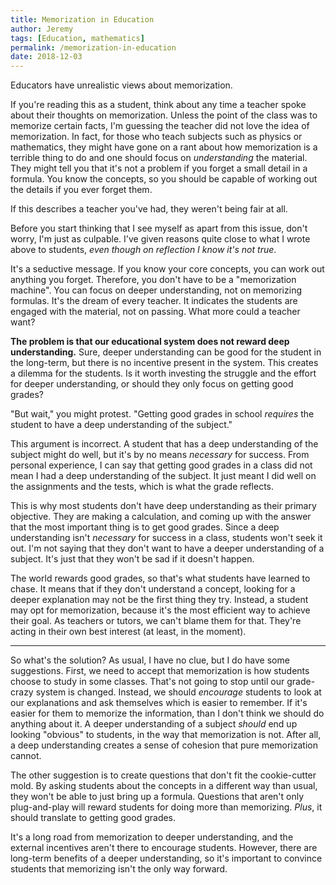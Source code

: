 ```yaml
---
title: Memorization in Education
author: Jeremy
tags: [Education, mathematics]
permalink: /memorization-in-education
date: 2018-12-03
---
```


Educators have unrealistic views about memorization.

If you're reading this as a student, think about any time a teacher spoke about their thoughts on memorization. Unless the point of the class was to memorize certain facts, I'm guessing the teacher did not love the idea of memorization. In fact, for those who teach subjects such as physics or mathematics, they might have gone on a rant about how memorization is a terrible thing to do and one should focus on *understanding* the material. They might tell you that it's not a problem if you forget a small detail in a formula. You know the concepts, so you should be capable of working out the details if you ever forget them.

If this describes a teacher you've had, they weren't being fair at all.

Before you start thinking that I see myself as apart from this issue, don't worry, I'm just as culpable. I've given reasons quite close to what I wrote above to students, *even though on reflection I know it's not true*.

It's a seductive message. If you know your core concepts, you can work out anything you forget. Therefore, you don't have to be a "memorization machine". You can focus on deeper understanding, not on memorizing formulas. It's the dream of every teacher. It indicates the students are engaged with the material, not on passing. What more could a teacher want?

**The problem is that our educational system does not reward deep understanding.** Sure, deeper understanding can be good for the student in the long-term, but there is no incentive present in the system. This creates a dilemma for the students. Is it worth investing the struggle and the effort for deeper understanding, or should they only focus on getting good grades?

"But wait," you might protest. "Getting good grades in school *requires* the student to have a deep understanding of the subject."

This argument is incorrect. A student that has a deep understanding of the subject might do well, but it's by no means *necessary* for success. From personal experience, I can say that getting good grades in a class did not mean I had a deep understanding of the subject. It just meant I did well on the assignments and the tests, which is what the grade reflects.

This is why most students don't have deep understanding as their primary objective. They are making a calculation, and coming up with the answer that the most important thing is to get good grades. Since a deep understanding isn't *necessary* for success in a class, students won't seek it out. I'm not saying that they don't want to have a deeper understanding of a subject. It's just that they won't be sad if it doesn't happen.

The world rewards good grades, so that's what students have learned to chase. It means that if they don't understand a concept, looking for a deeper explanation may not be the first thing they try. Instead, a student may opt for memorization, because it's the most efficient way to achieve their goal. As teachers or tutors, we can't blame them for that. They're acting in their own best interest (at least, in the moment).

---

So what's the solution? As usual, I have no clue, but I do have some suggestions. First, we need to accept that memorization is how students choose to study in some classes. That's not going to stop until our grade-crazy system is changed. Instead, we should *encourage* students to look at our explanations and ask themselves which is easier to remember. If it's easier for them to memorize the information, than I don't think we should do anything about it. A deeper understanding of a subject *should* end up looking "obvious" to students, in the way that memorization is not. After all, a deep understanding creates a sense of cohesion that pure memorization cannot.

The other suggestion is to create questions that don't fit the cookie-cutter mold. By asking students about the concepts in a different way than usual, they won't be able to just bring up a formula. Questions that aren't only plug-and-play will reward students for doing more than memorizing. *Plus*, it should translate to getting good grades.

It's a long road from memorization to deeper understanding, and the external incentives aren't there to encourage students. However, there are long-term benefits of a deeper understanding, so it's important to convince students that memorizing isn't the only way forward.
